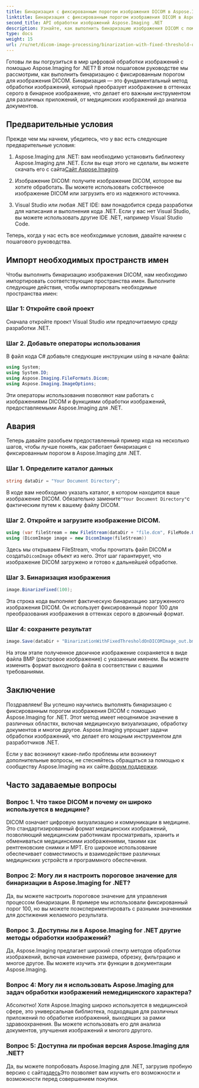 ```yaml
---
title: Бинаризация с фиксированным порогом изображения DICOM в Aspose.Imaging for .NET
linktitle: Бинаризация с фиксированным порогом изображения DICOM в Aspose.Imaging for .NET
second_title: API обработки изображений Aspose.Imaging .NET
description: Узнайте, как выполнить бинаризацию изображения DICOM с помощью Aspose.Imaging для .NET. Пошаговое руководство с примерами кода.
type: docs
weight: 15
url: /ru/net/dicom-image-processing/binarization-with-fixed-threshold-on-dicom-image/
---
```

Готовы ли вы погрузиться в мир цифровой обработки изображений с помощью Aspose.Imaging for .NET? В этом пошаговом руководстве мы рассмотрим, как выполнить бинаризацию с фиксированным порогом для изображения DICOM. Бинаризация — это фундаментальный метод обработки изображений, который преобразует изображение в оттенках серого в бинарное изображение, что делает его важным инструментом для различных приложений, от медицинских изображений до анализа документов.

## Предварительные условия

Прежде чем мы начнем, убедитесь, что у вас есть следующие предварительные условия:

1.  Aspose.Imaging для .NET: вам необходимо установить библиотеку Aspose.Imaging для .NET. Если вы еще этого не сделали, вы можете скачать его с сайта[Сайт Aspose.Imaging](https://releases.aspose.com/imaging/net/).

2. Изображение DICOM: получите изображение DICOM, которое вы хотите обработать. Вы можете использовать собственное изображение DICOM или загрузить его из надежного источника.

3. Visual Studio или любая .NET IDE: вам понадобится среда разработки для написания и выполнения кода .NET. Если у вас нет Visual Studio, вы можете использовать другие IDE .NET, например Visual Studio Code.

Теперь, когда у нас есть все необходимые условия, давайте начнем с пошагового руководства.

## Импорт необходимых пространств имен

Чтобы выполнить бинаризацию изображения DICOM, нам необходимо импортировать соответствующие пространства имен. Выполните следующие действия, чтобы импортировать необходимые пространства имен:

### Шаг 1: Откройте свой проект

Сначала откройте проект Visual Studio или предпочитаемую среду разработки .NET.

### Шаг 2. Добавьте операторы использования

В файл кода C# добавьте следующие инструкции using в начале файла:

```csharp
using System;
using System.IO;
using Aspose.Imaging.FileFormats.Dicom;
using Aspose.Imaging.ImageOptions;
```

Эти операторы использования позволяют нам работать с изображениями DICOM и функциями обработки изображений, предоставляемыми Aspose.Imaging для .NET.

## Авария

Теперь давайте разобьем предоставленный пример кода на несколько шагов, чтобы лучше понять, как работает бинаризация с фиксированным порогом в Aspose.Imaging для .NET.

### Шаг 1. Определите каталог данных

```csharp
string dataDir = "Your Document Directory";
```

 В коде вам необходимо указать каталог, в котором находится ваше изображение DICOM. Обязательно замените`"Your Document Directory"`с фактическим путем к вашему файлу DICOM.

### Шаг 2. Откройте и загрузите изображение DICOM.

```csharp
using (var fileStream = new FileStream(dataDir + "file.dcm", FileMode.Open, FileAccess.Read))
using (DicomImage image = new DicomImage(fileStream))
```

 Здесь мы открываем FileStream, чтобы прочитать файл DICOM и создать`DicomImage` объект из него. Этот шаг гарантирует, что изображение DICOM загружено и готово к дальнейшей обработке.

### Шаг 3. Бинаризация изображения

```csharp
image.BinarizeFixed(100);
```

Эта строка кода выполняет фактическую бинаризацию загруженного изображения DICOM. Он использует фиксированный порог 100 для преобразования изображения в оттенках серого в двоичный формат.

### Шаг 4: сохраните результат

```csharp
image.Save(dataDir + "BinarizationWithFixedThresholdOnDICOMImage_out.bmp", new BmpOptions());
```

На этом этапе полученное двоичное изображение сохраняется в виде файла BMP (растровое изображение) с указанным именем. Вы можете изменить формат выходного файла в соответствии с вашими требованиями.

## Заключение

Поздравляем! Вы успешно научились выполнять бинаризацию с фиксированным порогом изображения DICOM с помощью Aspose.Imaging for .NET. Этот метод имеет неоценимое значение в различных областях, включая медицинскую визуализацию, обработку документов и многое другое. Aspose.Imaging упрощает задачи обработки изображений, что делает его мощным инструментом для разработчиков .NET.

 Если у вас возникнут какие-либо проблемы или возникнут дополнительные вопросы, не стесняйтесь обращаться за помощью к сообществу Aspose.Imaging на их сайте.[форум поддержки](https://forum.aspose.com/).

## Часто задаваемые вопросы

### Вопрос 1. Что такое DICOM и почему он широко используется в медицине?

DICOM означает цифровую визуализацию и коммуникации в медицине. Это стандартизированный формат медицинских изображений, позволяющий медицинским работникам просматривать, хранить и обмениваться медицинскими изображениями, такими как рентгеновские снимки и МРТ. Его широкое использование обеспечивает совместимость и взаимодействие различных медицинских устройств и программного обеспечения.

### Вопрос 2: Могу ли я настроить пороговое значение для бинаризации в Aspose.Imaging for .NET?

Да, вы можете настроить пороговое значение для управления процессом бинаризации. В примере мы использовали фиксированный порог 100, но вы можете поэкспериментировать с разными значениями для достижения желаемого результата.

### Вопрос 3. Доступны ли в Aspose.Imaging for .NET другие методы обработки изображений?

Да, Aspose.Imaging предлагает широкий спектр методов обработки изображений, включая изменение размера, обрезку, фильтрацию и многое другое. Вы можете изучить эти функции в документации Aspose.Imaging.

### Вопрос 4: Могу ли я использовать Aspose.Imaging для задач обработки изображений немедицинского характера?

Абсолютно! Хотя Aspose.Imaging широко используется в медицинской сфере, это универсальная библиотека, подходящая для различных приложений по обработке изображений, выходящих за рамки здравоохранения. Вы можете использовать его для анализа документов, улучшения изображений и многого другого.

### Вопрос 5: Доступна ли пробная версия Aspose.Imaging для .NET?

 Да, вы можете попробовать Aspose.Imaging для .NET, загрузив пробную версию с сайта[здесь](https://releases.aspose.com/)Это позволяет вам изучить его возможности и возможности перед совершением покупки.
